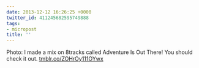 ```yaml
---
date: 2013-12-12 16:26:25 +0000
twitter_id: 411245682595749888
tags:
- micropost
title: ''
---
```


Photo: I made a mix on 8tracks called Adventure Is Out There! You should check it out. [tmblr.co/ZOHrOy111OYwx](http://tmblr.co/ZOHrOy111OYwx)
